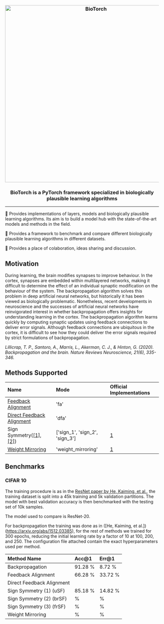 <h3 align="center">
    <img width="580" alt="BioTorch" src="https://user-images.githubusercontent.com/17982112/121555300-2e01ee80-ca13-11eb-878d-a0f7e8b20401.png">
</h3>

<h3 align="center">
    <p>BioTorch is a PyTorch framework specialized in biologically plausible learning algorithms</p>
</h3>

---

🧠 Provides implementations of layers, models and biologically plausible learning algorithms. Its aim is to build a model hub with the state-of-the-art models and methods in the field.

🧠 Provides a framework to benchmark and compare different biologically plausible learning algorithms in different datasets. 

🧠 Provides a place of colaboration, ideas sharing and discussion.  

## Motivation

During learning, the brain modifies synapses to improve behaviour. In the cortex, synapses are embedded within multilayered networks, making it difficult to determine the effect of an individual synaptic modification on the behaviour of the system. The backpropagation algorithm solves this problem in deep artificial neural networks, but historically it has been viewed as biologically problematic. Nonetheless, recent developments in neuroscience and the successes of artificial neural networks have reinvigorated interest in whether backpropagation offers insights for understanding learning in the cortex. The backpropagation algorithm learns quickly by computing synaptic updates using feedback connections to deliver error signals. Although feedback connections are ubiquitous in the cortex, it is difficult to see how they could deliver the error signals required by strict formulations of backpropagation.

_Lillicrap, T. P., Santoro, A., Marris, L., Akerman, C. J., & Hinton, G. (2020). Backpropagation and the brain. Nature Reviews Neuroscience, 21(6), 335-346._

## Methods Supported

| Name  | Mode | Official Implementations|
| :---         |     :---      | :---      |
| [Feedback Alignment](https://arxiv.org/abs/1411.0247)    | 'fa'     | |
| [Direct Feedback Alignment](https://arxiv.org/abs/1609.01596)    |   'dfa'      | |
| Sign Symmetry([[1]](https://arxiv.org/pdf/1510.05067.pdf), [[2]](https://arxiv.org/abs/1811.03567))    | ['sign_1', 'sign_2', 'sign_3']  | [1](https://github.com/willwx/sign-symmetry)|
| [Weight Mirroring](https://arxiv.org/abs/1904.05391)     |  'weight_mirroring' | [1](https://github.com/makrout/Deep-Learning-without-Weight-Transport) |

## Benchmarks

### CIFAR 10

The training procedure is as in the [ResNet paper by He, Kaiming, et al.](https://arxiv.org/abs/1512.03385), the training dataset is split into a 45k training and 5k validation partitions. The model with best validation accuracy is then benchmarked with the testing set of 10k samples. 

The model used to compare is ResNet-20. 

For backpropagation the training was done as in ([He, Kaiming, et al.])(https://arxiv.org/abs/1512.03385), for the rest of methods we trained for 300 epochs, reducing the initial learning rate by a factor of 10 at 100, 200, and 250. The configuration file attached contain the exact hyperparameters used per method. 

| Method Name  | Acc@1 | Err@1| 
| :---         |     :---      | :--- |
| Backpropagation| 91.28 % | 8.72 % |
| Feedback Alignment|   66.28 %   |    33.72 %    |
| Direct Feedback Alignment|         |
| Sign Symmetry (1) (uSF)| 85.18 %  |  14.82 %    |
| Sign Symmetry (2) (brSF)|  %  |  %      |
| Sign Symmetry (3) (frSF)|  %  |  %      |
| Weight Mirroring| %  |  %   |


